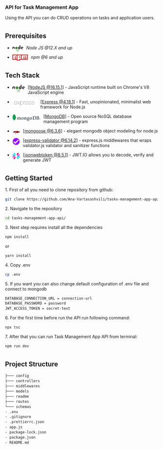 ### API for Task Management App

Using the API you can do CRUD operations on tasks and application users.

#

## Prerequisites

- <img style="padding-right:10px;" align="left"  src="readme/assets/NodeJs.png"   height="22"/> <p>_Node JS @12.X and up_</p>
- <img style="padding-right:10px;" align="left"  src="readme/assets/Npm.png"   height="20"/> <p>_npm @6 and up_</p>

#

## Tech Stack

- <img style="padding-right:10px;" align="left"  src="readme/assets/NodeJs.png"   height="25"/> <p><a href="https://nodejs.org/en/" target="_blank">[NodeJS @16.15.1]</a> - JavaScript runtime built on Chrome's V8 JavaScript engine<p/>

- <img style="padding-right:10px;" align="left"  src="readme/assets/express.png"   height="25"/> <p><a href="https://expressjs.com/" target="_blank">[Express @4.18.1]</a> - Fast, unopinionated, minimalist web framework for Node.js<p/>

- <img style="padding-right:10px;" align="left"  src="readme/assets/mongodb.png"   height="25"/> <p><a href="https://www.mongodb.com/" target="_blank">[MongoDB]</a> - Open source NoSQL database management program<p/>

- <img style="padding-right:10px;" align="left"  src="readme/assets/mongoose.png"   height="25"/> <p><a href="https://mongoosejs.com/" target="_blank">[mongoose @6.3.6]</a> - elegant mongodb object modeling for node.js<p/>

- <img style="padding-right:10px;" align="left"  src="readme/assets/Express-validator.png"   height="25"/> <p><a href="https://express-validator.github.io/docs/" target="_blank">[express-validator @6.14.2]</a> - express.js middlewares that wraps validator.js validator and sanitizer functions<p/>

- <img style="padding-right:10px;" align="left"  src="readme/assets/jsonwebtoken.png"   height="25"/> <p><a href="https://jwt.io/" target="_blank">[jsonwebtoken @8.5.1]</a> - JWT.IO allows you to decode, verify and generate JWT<p/>

#

## Getting Started

1\. First of all you need to clone repository from github:

```sh
git clone https://github.com/Ana-Vartasashvili/tasks-management-app-api.git
```

2\. Navigate to the repository

```sh
cd tasks-management-app-api/
```

3\. Next step requires install all the dependencies

```sh
npm install
```

or

```sh
yarn install
```

4\. Copy .env

```sh
cp .env
```

5\. If you want you can also change default configuration of .env file and connect to mongodb

```sh
DATABASE_CONNECTION_URL = connection-url
DATABASE_PASSWORD = password
JWT_ACCESS_TOKEN = secret-text
```

6\. For the first time before run the API run following command:

```sh
npx tsc
```

7\. After that you can run Task Management App API from terminal:

```sh
npm run dev
```

#

## Project Structure

```bash
├─── config
├─── controllers
├─── middlewares
├─── models
├─── readme
├─── routes
└─── schemas
- .env
- .gitignore
- .prettierrc.json
- app.js
- package-lock.json
- package.json
- README.md
```
